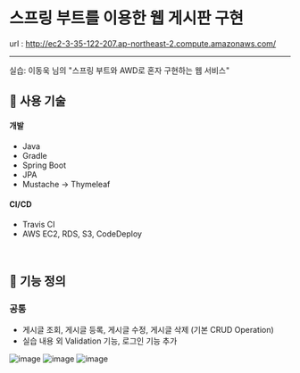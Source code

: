 # 스프링 부트를 이용한 웹 게시판 구현
url : http://ec2-3-35-122-207.ap-northeast-2.compute.amazonaws.com/
<hr />

실습: 이동욱 님의 "스프링 부트와 AWD로 혼자 구현하는 웹 서비스"

## &#128204; 사용 기술

#### 개발
- Java
- Gradle
- Spring Boot
- JPA
- Mustache -> Thymeleaf

#### CI/CD
- Travis CI
- AWS EC2, RDS, S3, CodeDeploy 

<br>

## &#128204; 기능 정의
### 공통
+  게시글 조회, 게시글 등록, 게시글 수정, 게시글 삭제 (기본 CRUD Operation)
+ 실습 내용 외 Validation 기능, 로그인 기능 추가


![image](https://user-images.githubusercontent.com/54987488/120884875-c0278280-c620-11eb-8b39-a82c7e36c0ae.png)
![image](https://user-images.githubusercontent.com/54987488/120892254-515e1f80-c648-11eb-9668-c1ee00f3f5b8.png)
![image](https://user-images.githubusercontent.com/54987488/120892274-7488cf00-c648-11eb-9aa0-81ac5a52368b.png)




<br>
